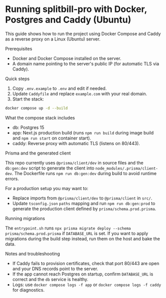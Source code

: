 # Running splitbill-pro with Docker, Postgres and Caddy (Ubuntu)

This guide shows how to run the project using Docker Compose and Caddy as a reverse proxy on a Linux (Ubuntu) server.

Prerequisites

- Docker and Docker Compose installed on the server.
- A domain name pointing to the server's public IP (for automatic TLS via Caddy).

Quick steps

1. Copy `.env.example` to `.env` and edit if needed.
2. Update `Caddyfile` and replace `example.com` with your real domain.
3. Start the stack:

```bash
docker compose up -d --build
```

What the compose stack includes

- db: Postgres 15
- app: Next.js production build (runs `npm run build` during image build and `npm run start` on container start).
- caddy: Reverse proxy with automatic TLS (listens on 80/443).

Prisma and the generated client

This repo currently uses `@prisma/client/dev` in source files and the `db:gen:dev` script to generate the client into `node_modules/.prisma/client-dev`. The Dockerfile runs `npm run db:gen:dev` during build to avoid runtime errors.

For a production setup you may want to:

- Replace imports from `@prisma/client/dev` to `@prisma/client` in `src/`.
- Update `tsconfig.json` `paths` mapping and run `npm run db:gen:prod` to generate the production client defined by `prisma/schema.prod.prisma`.

Running migrations

The `entrypoint.sh` runs `npx prisma migrate deploy --schema prisma/schema.prod.prisma` if `DATABASE_URL` is set. If you want to apply migrations during the build step instead, run them on the host and bake the data.

Notes and troubleshooting

- If Caddy fails to provision certificates, check that port 80/443 are open and your DNS records point to the server.
- If the app cannot reach Postgres on startup, confirm `DATABASE_URL` is correct and the `db` service is healthy.
- Logs: use `docker compose logs -f app` or `docker compose logs -f caddy` for diagnostics.
